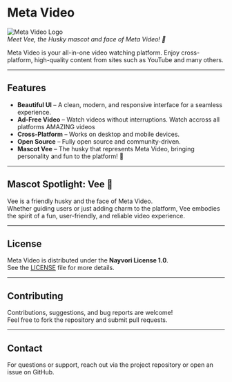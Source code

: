 # Meta Video

![Meta Video Logo](https://via.placeholder.com/150)  
*Meet Vee, the Husky mascot and face of Meta Video! 🐾*

Meta Video is your all-in-one video watching platform. Enjoy cross-platform, high-quality content from sites such as YouTube and many others.

---

## Features

- **Beautiful UI** – A clean, modern, and responsive interface for a seamless experience.  
- **Ad-Free Video** – Watch videos without interruptions. Watch accross all platforms AMAZING videos
- **Cross-Platform** – Works on desktop and mobile devices.  
- **Open Source** – Fully open source and community-driven.  
- **Mascot Vee** – The husky that represents Meta Video, bringing personality and fun to the platform! 🐶

---

## Mascot Spotlight: Vee 🐾

Vee is a friendly husky and the face of Meta Video.  
Whether guiding users or just adding charm to the platform, Vee embodies the spirit of a fun, user-friendly, and reliable video experience.

---

## License

Meta Video is distributed under the **Nayvori License 1.0**.  
See the [LICENSE](https://nayvori.netlify.app/license) file for more details.

---

## Contributing

Contributions, suggestions, and bug reports are welcome!  
Feel free to fork the repository and submit pull requests.

---

## Contact

For questions or support, reach out via the project repository or open an issue on GitHub.

